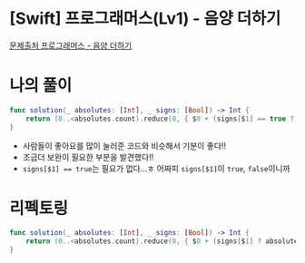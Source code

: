 # [Swift] 프로그래머스(Lv1) - 음양 더하기

[문제출처 프로그래머스 - 음양 더하기](https://school.programmers.co.kr/learn/courses/30/lessons/76501)

# 나의 풀이

```swift
func solution(_ absolutes: [Int], _ signs: [Bool]) -> Int {
    return (0..<absolutes.count).reduce(0, { $0 + (signs[$1] == true ? absolutes[$1] : -(absolutes[$1])) })
}
```
- 사람들이 좋아요를 많이 눌러준 코드와 비슷해서 기분이 좋다!!
- 조금더 보완이 필요한 부분을 발견했다!!
- `signs[$1] == true`는 필요가 없다...ㅎ 어짜피 `signs[$1]`이 `true`, `false`이니까


# 리펙토링

```swift
func solution(_ absolutes: [Int], _ signs: [Bool]) -> Int {
    return (0..<absolutes.count).reduce(0, { $0 + (signs[$1] ? absolutes[$1] : -absolutes[$1]) })
}
```
